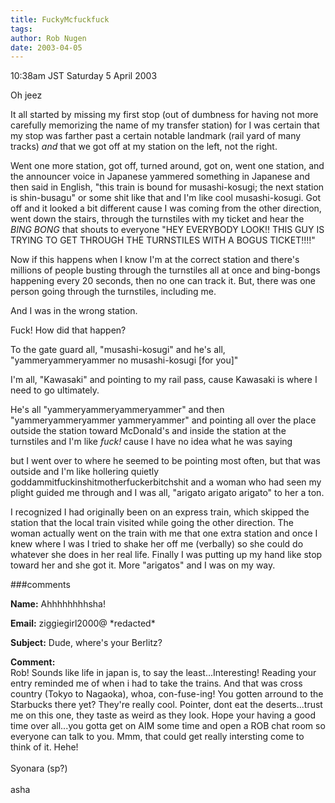 ```yaml
---
title: FuckyMcfuckfuck
tags: 
author: Rob Nugen
date: 2003-04-05
---
```


<p class=date>10:38am JST Saturday 5 April 2003</p>

<p>Oh jeez</p>

<p>It all started by missing my first stop (out of dumbness for having
not more carefully memorizing the name of my transfer station) for I
was certain that my stop was farther past a certain notable landmark
(rail yard of many tracks) <em>and</em> that we got off at my station
on the left, not the right.</p>

<p>Went one more station, got off, turned around, got on, went one
station, and the announcer voice in Japanese yammered something in
Japanese and then said in English, "this train is bound for
musashi-kosugi; the next station is shin-busagu" or some shit like
that and I'm like cool musashi-kosugi.  Got off and it looked a bit
different cause I was coming from the other direction, went down the
stairs, through the turnstiles with my ticket and hear the <em>BING
BONG</em> that shouts to everyone "HEY EVERYBODY LOOK!! THIS GUY IS
TRYING TO GET THROUGH THE TURNSTILES WITH A BOGUS TICKET!!!!"</p>

<p>Now if this happens when I know I'm at the correct station and
there's millions of people busting through the turnstiles all at once
and bing-bongs happening every 20 seconds, then no one can track it.
But, there was one person going through the turnstiles, including
me.</p>

<p>And I was in the wrong station.</p>

<p>Fuck!  How did that happen?</p>

<p>To the gate guard all, "musashi-kosugi" and he's all,
"yammeryammeryammer no musashi-kosugi [for you]"</p>

<p>I'm all, "Kawasaki" and pointing to my rail pass, cause Kawasaki is
where I need to go ultimately.</p>

<p>He's all "yammeryammeryammeryammer" and then "yammeryammeryammer
yammeryammer" and pointing all over the place outside the station
toward McDonald's and inside the station at the turnstiles and I'm
like <em>fuck!</em> cause I have no idea what he was saying</p>

<p>but I went over to where he seemed to be pointing most often, but
that was outside and I'm like hollering quietly
goddammitfuckinshitmotherfuckerbitchshit and a woman who had seen my
plight guided me through and I was all, "arigato arigato arigato" to
her a ton.</p>

<p>I recognized I had originally been on an express train, which
skipped the station that the local train visited while going the other
direction.  The woman actually went on the train with me that one
extra station and once I knew where I was I tried to shake her off me
(verbally) so she could do whatever she does in her real life.
Finally I was putting up my hand like stop toward her and she got it.
More "arigatos" and I was on my way.</p>

###comments


<p><b>Name:</b> Ahhhhhhhhsha!

<p><b>Email:</b> ziggiegirl2000@ *redacted*

<p><b>Subject:</b> Dude, where's your Berlitz?

<p><b>Comment:</b>
<br>Rob! Sounds like life in japan is, to say the least...Interesting! Reading your entry reminded me of when i had to take the trains. And that was cross country (Tokyo to Nagaoka), whoa, con-fuse-ing! You gotten arround to the Starbucks there yet? They're really cool. Pointer, dont eat the deserts...trust me on this one, they taste as weird as they look. Hope your having a good time over all...you gotta get on AIM some time and open a ROB chat room so everyone can talk to you. Mmm, that could get really intersting come to think of it. Hehe!<br>
<br>
Syonara (sp?)<br>
<br>
asha

